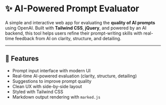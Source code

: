 # ✨ AI-Powered Prompt Evaluator

A simple and interactive web app for evaluating the **quality of AI prompts** using OpenAI. Built with **Tailwind CSS**, **jQuery**, and powered by an AI backend, this tool helps users refine their prompt-writing skills with real-time feedback from AI on clarity, structure, and detailing.

---

## 🚀 Features

- Prompt input interface with modern UI
- Real-time AI-powered evaluation (clarity, structure, detailing)
- Suggestions to improve prompt quality
- Clean UX with side-by-side layout
- Styled with Tailwind CSS
- Markdown output rendering with `marked.js`
